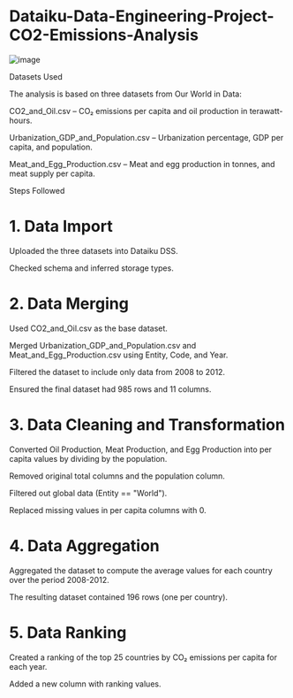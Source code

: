 # Dataiku-Data-Engineering-Project-CO2-Emissions-Analysis
![image](https://github.com/user-attachments/assets/25ee4823-f7f3-4f5f-a198-834581c4855d)

Datasets Used

The analysis is based on three datasets from Our World in Data:

CO2_and_Oil.csv – CO₂ emissions per capita and oil production in terawatt-hours.

Urbanization_GDP_and_Population.csv – Urbanization percentage, GDP per capita, and population.

Meat_and_Egg_Production.csv – Meat and egg production in tonnes, and meat supply per capita.

Steps Followed

# 1. Data Import

Uploaded the three datasets into Dataiku DSS.

Checked schema and inferred storage types.

# 2. Data Merging

Used CO2_and_Oil.csv as the base dataset.

Merged Urbanization_GDP_and_Population.csv and Meat_and_Egg_Production.csv using Entity, Code, and Year.

Filtered the dataset to include only data from 2008 to 2012.

Ensured the final dataset had 985 rows and 11 columns.

# 3. Data Cleaning and Transformation

Converted Oil Production, Meat Production, and Egg Production into per capita values by dividing by the population.

Removed original total columns and the population column.

Filtered out global data (Entity == "World").

Replaced missing values in per capita columns with 0.

# 4. Data Aggregation

Aggregated the dataset to compute the average values for each country over the period 2008-2012.

The resulting dataset contained 196 rows (one per country).

# 5. Data Ranking

Created a ranking of the top 25 countries by CO₂ emissions per capita for each year.

Added a new column with ranking values.
